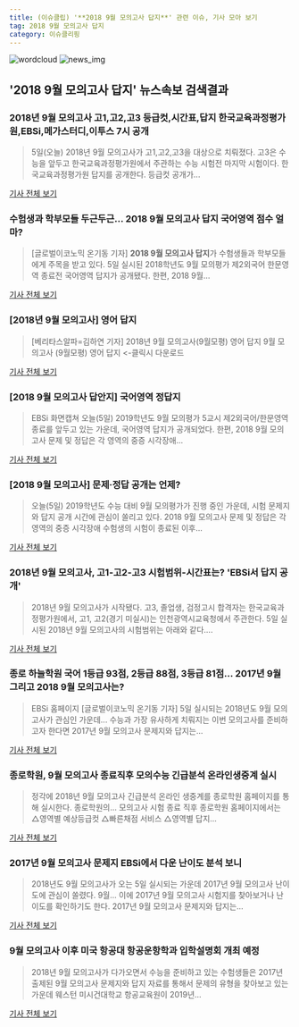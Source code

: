 ```yaml
---
title: (이슈클립) '**2018 9월 모의고사 답지**' 관련 이슈, 기사 모아 보기
tag: 2018 9월 모의고사 답지
category: 이슈클리핑
---
```

![wordcloud](https://s3.ap-northeast-2.amazonaws.com/lyrics101-wordcloud/2018-09-05-1536135579.png)
![news_img](https://user-images.githubusercontent.com/42597476/44507050-1206f400-a6e4-11e8-8d98-7ffbfebb353f.png)
## **'**2018 9월 모의고사 답지**'** 뉴스속보 검색결과
### 2018년 9월 모의고사 고1,고2,고3 등급컷,시간표,답지 한국교육과정평가원,EBSi,메가스터디,이투스 7시 공개

>5일(오늘) 2018년 9월 모의고사가 고1,고2,고3을 대상으로 치뤄졌다. 고3은 수능을 앞두고 한국교육과정평가원에서 주관하는 수능 시험전 마지막 시험이다. 한국교육과정평가원 답지를 공개한다. 등급컷 공개가...

<a href="http://www.christiantoday.co.kr/news/315760" target="_blank">기사 전체 보기</a>

### 수험생과 학부모들 두근두근... **2018 9월 모의고사 답지** 국어영역 점수 얼마?

>[글로벌이코노믹 온기동 기자] **2018 9월 모의고사 답지**가 수험생들과 학부모들에게 주목을 받고 있다. 5일 실시된 2018학년도 9월 모의평가 제2외국어 한문영역 종료전 국어영역 답지가 공개됐다. 한편, 2018 9월...

<a href="http://www.g-enews.com/ko-kr/news/article/news_all/2018090517154637314e4869c120_1/article.html" target="_blank">기사 전체 보기</a>

### [2018년 9월 모의고사] 영어 답지

>[베리타스알파=김하연 기자] 2018년 9월 모의고사(9월모평) 영어 답지 9월 모의고사 (9월모평) 영어 답지 <-클릭시 다운로드

<a href="http://www.veritas-a.com/news/articleView.html?idxno=126840" target="_blank">기사 전체 보기</a>

### [2018 9월 모의고사 답안지] 국어영역 정답지

>EBSi 화면캡쳐 오늘(5일) 2019학년도 9월 모의평가 5교시 제2외국어/한문영역 종료를 앞두고 있는 가운데, 국어영역 답지가 공개되었다. 한편, 2018 9월 모의고사 문제 및 정답은 각 영역의 중증 시각장애...

<a href="http://edu.donga.com/?p=article&ps=view&at_no=20180905165843213521" target="_blank">기사 전체 보기</a>

### [2018 9월 모의고사] 문제·정답 공개는 언제?

>오늘(5일) 2019학년도 수능 대비 9월 모의평가가 진행 중인 가운데, 시험 문제지와 답지 공개 시간에 관심이 쏠리고 있다. 2018 9월 모의고사 문제 및 정답은 각 영역의 중증 시각장애 수험생의 시험이 종료된 이후...

<a href="http://edu.donga.com/?p=article&ps=view&at_no=20180905092254337472" target="_blank">기사 전체 보기</a>

### 2018년 9월 모의고사, 고1-고2-고3 시험범위-시간표는? 'EBSi서 답지 공개'

>2018년 9월 모의고사가 시작됐다. 고3, 졸업생, 검정고시 합격자는 한국교육과정평가원에서, 고1, 고2(경기 미실시)는 인천광역시교육청에서 주관한다. 5일 실시된 2018년 9월 모의고사의 시험범위는 아래와 같다....

<a href="http://www.topstarnews.net/news/articleView.html?idxno=477282" target="_blank">기사 전체 보기</a>

### 종로 하늘학원 국어 1등급 93점, 2등급 88점, 3등급 81점... 2017년 9월 그리고 2018 9월 모의고사는?

>EBSi 홈페이지 [글로벌이코노믹 온기동 기자] 5일 실시되는 2018년도 9월 모의고사가 관심인 가운데... 수능과 가장 유사하게 치뤄지는 이번 모의고사를 준비하고자 한다면 2017년 9월 모의고사 문제지와 답지는...

<a href="http://www.g-enews.com/ko-kr/news/article/news_all/2018090407372992424e4869c120_1/article.html" target="_blank">기사 전체 보기</a>

### 종로학원, 9월 모의고사 종료직후 모의수능 긴급분석 온라인생중계 실시

>정각에 2018년 9월 모의고사 긴급분석 온라인 생중계를 종로학원 홈페이지를 통해 실시한다. 종로학원의... 모의고사 시험 종료 직후 종로학원 홈페이지에서는 △영역별 예상등급컷 △빠른채점 서비스 △영역별 답지...

<a href="http://www.nextdaily.co.kr/news/article.html?id=20180905800020" target="_blank">기사 전체 보기</a>

### 2017년 9월 모의고사 문제지 EBSi에서 다운 난이도 분석 보니

>2018년도 9월 모의고사가 오는 5일 실시되는 가운데 2017년 9월 모의고사 난이도에 관심이 쏠렸다. 9월... 이에 2017년 9월 모의고사 시험지를 찾아보거나 난이도를 확인하기도 한다. 2017년 9월 모의고사 문제지와 답지는...

<a href="http://www.kookje.co.kr/news2011/asp/newsbody.asp?code=0300&key=20180904.99099001063" target="_blank">기사 전체 보기</a>

### 9월 모의고사 이후 미국 항공대 항공운항학과 입학설명회 개최 예정

>2018년 9월 모의고사가 다가오면서 수능을 준비하고 있는 수험생들은 2017년 출제된 9월 모의고사 문제지와 답지 자료를 통해서 문제의 유형을 찾아보고 있는 가운데 웨스턴 미시건대학교 항공교육원이 2019년...

<a href="http://www.it-b.co.kr/news/articleView.html?idxno=23903" target="_blank">기사 전체 보기</a>


